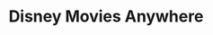 ---
layout: portfolio
type: project
title: Disney Movies Anywhere
description: DMA was the precursor to Disney+. While it looks like a streaming service, it's actually not. Instead, it enables you to connect your different streaming accounts so when you buy a Disney movie on one service (e.g., Vudu) you can watch it on a different service (e.g., Apple TV).
keys:
  project: DisneyDMA
  company: disney
preview:
    title: Disney Movies Anywhere
    description: DMA was the precursor to Disney+. While it looks like a streaming service, it's actually not. Instead, it enables you to connect your different streaming accounts so when you buy a Disney movie on one service (e.g., Vudu) you can watch it on a different service (e.g., Apple TV).
---